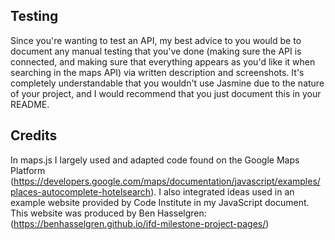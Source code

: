 
## Testing
Since you're wanting to test an API, my best advice to you would be to document any manual testing that you've done (making sure the API is connected, and making sure that everything appears as you'd like it when searching in the maps API) via written description and screenshots. It's completely understandable that you wouldn't use Jasmine due to the nature of your project, and I would recommend that you just document this in your README.


## Credits
In maps.js I largely used and adapted code found on the Google Maps Platform (https://developers.google.com/maps/documentation/javascript/examples/places-autocomplete-hotelsearch).
I also integrated ideas used in an example website provided by Code Institute in my JavaScript document. This website was produced by Ben Hasselgren: (https://benhasselgren.github.io/ifd-milestone-project-pages/)